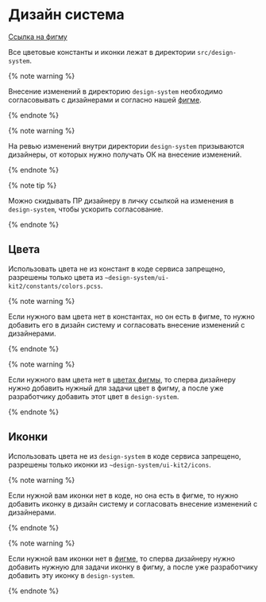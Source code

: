 # Дизайн система

[Ссылка на фигму](https://www.figma.com/file/LCpK24ND8J4EcaKNVhZmDY/Карл-Маркс)

Все цветовые константы и иконки лежат в директории `src/design-system`.

{% note warning %}

Внесение изменений в директорию `design-system` необходимо согласовывать с дизайнерами и согласно нашей [фигме](https://www.figma.com/file/LCpK24ND8J4EcaKNVhZmDY/Карл-Маркс).

{% endnote %}

{% note warning %}

На ревью изменений внутри директории `design-system` призываются дизайнеры, от которых нужно получать ОК на внесение изменений.

{% endnote %}

{% note tip %}

Можно скидывать ПР дизайнеру в личку ссылкой на изменения в `design-system`, чтобы ускорить согласование.

{% endnote %}

## Цвета

Использовать цвета не из констант в коде сервиса запрещено, разрешены только цвета из `~design-system/ui-kit2/constants/colors.pcss`.

{% note warning %}

Если нужного вам цвета нет в константах, но он есть в фигме, то нужно добавить его в дизайн систему и согласовать внесение изменений с дизайнерами.

{% endnote %}

{% note warning %}

Если нужного вам цвета нет в [цветах фигмы](https://www.figma.com/file/LCpK24ND8J4EcaKNVhZmDY/Карл-Маркс?node-id=1901%3A11315), то сперва дизайнеру нужно добавить нужный для задачи цвет в фигму,
а после уже разработчику добавить этот цвет в `design-system`.

{% endnote %}

## Иконки

Использовать цвета не из `design-system` в коде сервиса запрещено, разрешены только иконки из `~design-system/ui-kit2/icons`.

{% note warning %}

Если нужной вам иконки нет в коде, но она есть в фигме, то нужно добавить иконку в дизайн систему и согласовать внесение изменений с дизайнерами.

{% endnote %}

{% note warning %}

Если нужной вам иконки нет в [фигме](https://www.figma.com/file/LCpK24ND8J4EcaKNVhZmDY/Карл-Маркс?node-id=11621%3A41097), то сперва дизайнеру нужно добавить нужную для задачи иконку в фигму,
а после уже разработчику добавить эту иконку в `design-system`.

{% endnote %}
